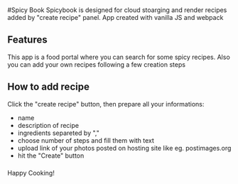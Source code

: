 ###
#Spicy Book
Spicybook is designed for cloud stoarging and render recipes added by "create recipe" panel. App created with vanilla JS and webpack

## Features

This app is a food portal where you can search for some spicy recipes. Also you can add your own recipes following a few creation steps

## How to add recipe

Click the "create recipe" button, then prepare all your informations:
- name
- description of recipe
- ingredients separeted by ","
- choose number of steps and fill them with text
- upload link of your photos posted on hosting site like eg. postimages.org
- hit the "Create" button

### 
Happy Cooking!

